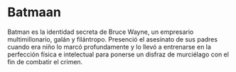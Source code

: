 # Batmaan

Batman es la identidad secreta de Bruce Wayne, un empresario multimillonario, galán y filántropo. Presenció el asesinato de sus padres cuando era niño lo marcó profundamente y lo llevó a entrenarse en la perfección física e intelectual para ponerse un disfraz de murciélago con el fin de combatir el crimen.
